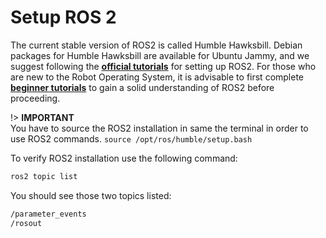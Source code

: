 # Setup ROS 2
The current stable version of ROS2 is called Humble Hawksbill. Debian packages for Humble Hawksbill are available for Ubuntu Jammy, and we suggest following the [**official tutorials**](https://docs.ros.org/en/humble/Installation/Ubuntu-Install-Debians.html) for setting up ROS2. For those who are new to the Robot Operating System, it is advisable to first complete [**beginner tutorials**](https://docs.ros.org/en/humble/Tutorials/Beginner-CLI-Tools.html) to gain a solid understanding of ROS2 before proceeding.

!> **IMPORTANT** \
You have to source the ROS2 installation in same the terminal in order to use ROS2 commands. ```source /opt/ros/humble/setup.bash ```


To verify ROS2 installation use the following command:
```bash
ros2 topic list 
``` 

You should see those two topics listed: 
```bash
/parameter_events
/rosout
```
